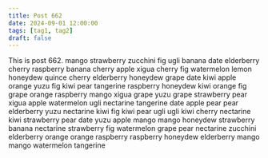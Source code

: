 ```yaml
---
title: Post 662
date: 2024-09-01 12:00:00
tags: [tag1, tag2]
draft: false
---
```

This is post 662.
mango
strawberry
zucchini
fig
ugli
banana
date
elderberry
cherry
raspberry
banana
cherry
apple
xigua
cherry
fig
watermelon
lemon
honeydew
quince
cherry
elderberry
honeydew
grape
date
kiwi
apple
orange
yuzu
fig
kiwi
pear
tangerine
raspberry
honeydew
kiwi
orange
fig
grape
orange
raspberry
mango
xigua
grape
yuzu
grape
strawberry
pear
xigua
apple
watermelon
ugli
nectarine
tangerine
date
apple
pear
pear
elderberry
yuzu
nectarine
kiwi
fig
kiwi
pear
ugli
ugli
kiwi
cherry
nectarine
kiwi
strawberry
pear
date
yuzu
apple
mango
mango
honeydew
strawberry
banana
nectarine
strawberry
fig
watermelon
grape
pear
nectarine
zucchini
elderberry
orange
orange
raspberry
raspberry
honeydew
elderberry
mango
mango
watermelon
tangerine

